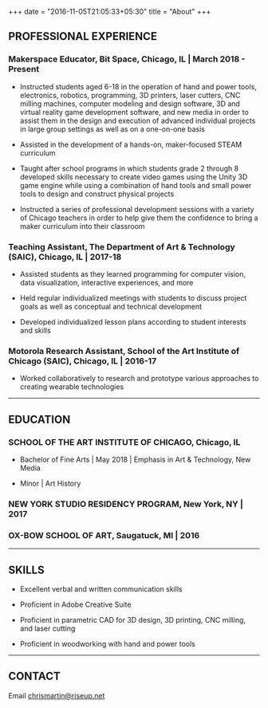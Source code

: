 +++
date = "2016-11-05T21:05:33+05:30"
title = "About"
+++

## PROFESSIONAL EXPERIENCE

### Makerspace Educator, Bit Space, Chicago, IL | March 2018 - Present

* Instructed students aged 6-18 in the operation of hand and power tools, electronics, robotics, programming, 3D printers, laser cutters, CNC milling machines, computer modeling and design software, 3D and virtual reality game development software, and new media in order to assist them in the design and execution of advanced individual projects in large group settings as well as on a one-on-one basis

* Assisted in the development of a hands-on, maker-focused STEAM curriculum

* Taught after school programs in which students grade 2 through 8 developed skills necessary to create video games using the Unity 3D game engine while using a combination of hand tools and small power tools to design and construct physical projects

* Instructed a series of professional development sessions with a variety of Chicago teachers in order to help give them the confidence to bring a maker curriculum into their classroom

### Teaching Assistant, The Department of Art & Technology (SAIC), Chicago, IL | 2017-18

* Assisted students as they learned programming for computer vision, data visualization, interactive experiences, and more

* Held regular individualized meetings with students to discuss project goals as well as conceptual and technical development

* Developed individualized lesson plans according to student interests and skills

### Motorola Research Assistant, School of the Art Institute of Chicago (SAIC), Chicago, IL | 2016-17

* Worked collaboratively to research and prototype various approaches to creating wearable technologies

____

## EDUCATION

### SCHOOL OF THE ART INSTITUTE OF CHICAGO, Chicago, IL 

* Bachelor of Fine Arts | May 2018 | Emphasis in Art & Technology, New Media

* Minor | Art History

### NEW YORK STUDIO RESIDENCY PROGRAM, New York, NY | 2017

### OX-BOW SCHOOL OF ART, Saugatuck, MI | 2016

____

## SKILLS

* Excellent verbal and written communication skills

* Proficient in Adobe Creative Suite

* Proficient in parametric CAD for 3D design, 3D printing, CNC milling, and laser cutting

* Proficient in woodworking with hand and power tools

____

## CONTACT

Email [chrismartin@riseup.net](mailto:chrismartin@riseup.net)

